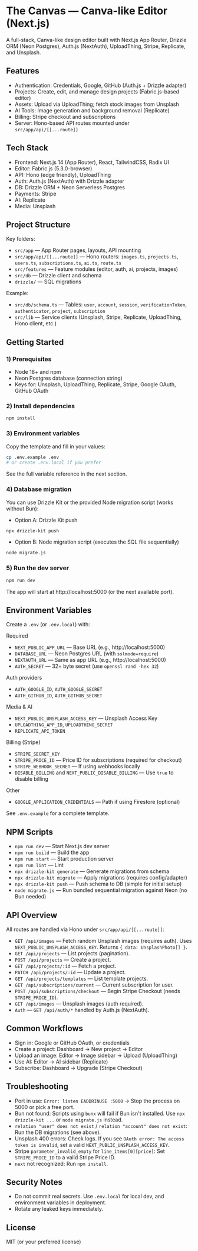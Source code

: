 # The Canvas — Canva-like Editor (Next.js)

A full-stack, Canva-like design editor built with Next.js App Router, Drizzle ORM (Neon Postgres), Auth.js (NextAuth), UploadThing, Stripe, Replicate, and Unsplash.

## Features
- Authentication: Credentials, Google, GitHub (Auth.js + Drizzle adapter)
- Projects: Create, edit, and manage design projects (Fabric.js-based editor)
- Assets: Upload via UploadThing; fetch stock images from Unsplash
- AI Tools: Image generation and background removal (Replicate)
- Billing: Stripe checkout and subscriptions
- Server: Hono-based API routes mounted under `src/app/api/[[...route]]`

## Tech Stack
- Frontend: Next.js 14 (App Router), React, TailwindCSS, Radix UI
- Editor: Fabric.js (5.3.0-browser)
- API: Hono (edge friendly), UploadThing
- Auth: Auth.js (NextAuth) with Drizzle adapter
- DB: Drizzle ORM + Neon Serverless Postgres
- Payments: Stripe
- AI: Replicate
- Media: Unsplash

## Project Structure
Key folders:
- `src/app` — App Router pages, layouts, API mounting
- `src/app/api/[[...route]]` — Hono routers: `images.ts`, `projects.ts`, `users.ts`, `subscriptions.ts`, `ai.ts`, `route.ts`
- `src/features` — Feature modules (editor, auth, ai, projects, images)
- `src/db` — Drizzle client and schema
- `drizzle/` — SQL migrations

Example:
- `src/db/schema.ts` — Tables: `user`, `account`, `session`, `verificationToken`, `authenticator`, `project`, `subscription`
- `src/lib` — Service clients (Unsplash, Stripe, Replicate, UploadThing, Hono client, etc.)

## Getting Started
### 1) Prerequisites
- Node 18+ and npm
- Neon Postgres database (connection string)
- Keys for: Unsplash, UploadThing, Replicate, Stripe, Google OAuth, GitHub OAuth

### 2) Install dependencies
```bash
npm install
```

### 3) Environment variables
Copy the template and fill in your values:
```bash
cp .env.example .env
# or create .env.local if you prefer
```
See the full variable reference in the next section.

### 4) Database migration
You can use Drizzle Kit or the provided Node migration script (works without Bun):

- Option A: Drizzle Kit push
```bash
npx drizzle-kit push
```

- Option B: Node migration script (executes the SQL file sequentially)
```bash
node migrate.js
```

### 5) Run the dev server
```bash
npm run dev
```
The app will start at http://localhost:5000 (or the next available port).

## Environment Variables
Create a `.env` (or `.env.local`) with:

Required
- `NEXT_PUBLIC_APP_URL` — Base URL (e.g., http://localhost:5000)
- `DATABASE_URL` — Neon Postgres URL (with `sslmode=require`)
- `NEXTAUTH_URL` — Same as app URL (e.g., http://localhost:5000)
- `AUTH_SECRET` — 32+ byte secret (use `openssl rand -hex 32`)

Auth providers
- `AUTH_GOOGLE_ID`, `AUTH_GOOGLE_SECRET`
- `AUTH_GITHUB_ID`, `AUTH_GITHUB_SECRET`

Media & AI
- `NEXT_PUBLIC_UNSPLASH_ACCESS_KEY` — Unsplash Access Key
- `UPLOADTHING_APP_ID`, `UPLOADTHING_SECRET`
- `REPLICATE_API_TOKEN`

Billing (Stripe)
- `STRIPE_SECRET_KEY`
- `STRIPE_PRICE_ID` — Price ID for subscriptions (required for checkout)
- `STRIPE_WEBHOOK_SECRET` — If using webhooks locally
- `DISABLE_BILLING` and `NEXT_PUBLIC_DISABLE_BILLING` — Use `true` to disable billing

Other
- `GOOGLE_APPLICATION_CREDENTIALS` — Path if using Firestore (optional)

See `.env.example` for a complete template.

## NPM Scripts
- `npm run dev` — Start Next.js dev server
- `npm run build` — Build the app
- `npm run start` — Start production server
- `npm run lint` — Lint
- `npx drizzle-kit generate` — Generate migrations from schema
- `npx drizzle-kit migrate` — Apply migrations (requires config/adapter)
- `npx drizzle-kit push` — Push schema to DB (simple for initial setup)
- `node migrate.js` — Run bundled sequential migration against Neon (no Bun needed)

## API Overview
All routes are handled via Hono under `src/app/api/[[...route]]`:
- `GET /api/images` — Fetch random Unsplash images (requires auth). Uses `NEXT_PUBLIC_UNSPLASH_ACCESS_KEY`. Returns `{ data: UnsplashPhoto[] }`.
- `GET /api/projects` — List projects (pagination).
- `POST /api/projects` — Create a project.
- `GET /api/projects/:id` — Fetch a project.
- `PATCH /api/projects/:id` — Update a project.
- `GET /api/projects/templates` — List template projects.
- `GET /api/subscriptions/current` — Current subscription for user.
- `POST /api/subscriptions/checkout` — Begin Stripe Checkout (needs `STRIPE_PRICE_ID`).
- `GET /api/images` — Unsplash images (auth required).
- `Auth` — `GET /api/auth/*` handled by Auth.js (NextAuth).

## Common Workflows
- Sign in: Google or GitHub OAuth, or credentials
- Create a project: Dashboard → New project → Editor
- Upload an image: Editor → Image sidebar → Upload (UploadThing)
- Use AI: Editor → AI sidebar (Replicate)
- Subscribe: Dashboard → Upgrade (Stripe Checkout)

## Troubleshooting
- Port in use: `Error: listen EADDRINUSE :5000` → Stop the process on 5000 or pick a free port.
- Bun not found: Scripts using `bunx` will fail if Bun isn't installed. Use `npx drizzle-kit ...` or `node migrate.js` instead.
- `relation "user" does not exist` / `relation "account" does not exist`: Run the DB migrations (see above).
- Unsplash 400 errors: Check logs. If you see `OAuth error: The access token is invalid`, set a valid `NEXT_PUBLIC_UNSPLASH_ACCESS_KEY`.
- Stripe `parameter_invalid_empty` for `line_items[0][price]`: Set `STRIPE_PRICE_ID` to a valid Stripe Price ID.
- `next` not recognized: Run `npm install`.

## Security Notes
- Do not commit real secrets. Use `.env.local` for local dev, and environment variables in deployment.
- Rotate any leaked keys immediately.

## License
MIT (or your preferred license)

